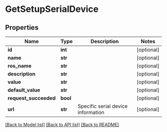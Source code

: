 # GetSetupSerialDevice

## Properties
Name | Type | Description | Notes
------------ | ------------- | ------------- | -------------
**id** | **int** |  | [optional] 
**name** | **str** |  | [optional] 
**ros_name** | **str** |  | [optional] 
**description** | **str** |  | [optional] 
**value** | **str** |  | [optional] 
**default_value** | **str** |  | [optional] 
**request_succeeded** | **bool** |  | [optional] 
**url** | **str** | Specific serial device information | [optional] 

[[Back to Model list]](../README.md#documentation-for-models) [[Back to API list]](../README.md#documentation-for-api-endpoints) [[Back to README]](../README.md)


